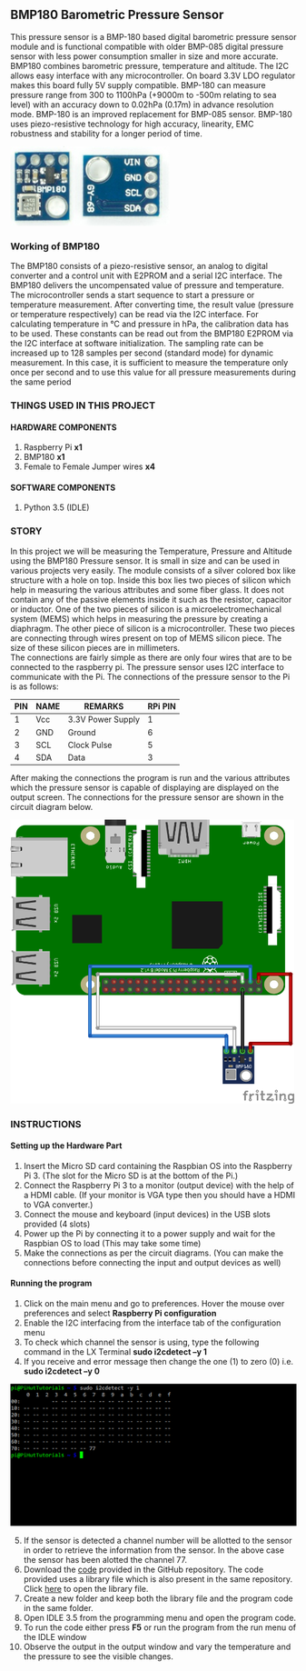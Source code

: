## BMP180 Barometric Pressure Sensor
This pressure sensor is a BMP-180 based digital barometric pressure sensor module and is functional compatible with older BMP-085 digital pressure sensor with less power consumption smaller in size and more accurate. BMP180 combines barometric pressure, temperature and altitude. The I2C allows easy interface with any microcontroller. On board 3.3V LDO regulator makes this board fully 5V supply compatible. BMP-180 can measure pressure range from 300 to 1100hPa (+9000m to -500m relating to sea level) with an accuracy down to 0.02hPa (0.17m) in advance resolution mode. BMP-180 is an improved replacement for BMP-085 sensor. BMP-180 uses piezo-resistive technology for high accuracy, linearity, EMC robustness and stability for a longer period of time.

<img src="https://github.com/11RO05/handson-iot-raspberrypi/blob/master/New%20Sensors/Images/BMP180.jpg">

### Working of BMP180
The BMP180 consists of a piezo-resistive sensor, an analog to digital converter and a control unit with E2PROM and a serial I2C interface. The BMP180 delivers the uncompensated value of pressure and temperature. The microcontroller sends a start sequence to start a pressure or temperature measurement. After converting time, the result value (pressure or temperature respectively) can be read via the I2C interface. For calculating temperature in °C and pressure in hPa, the calibration data has to be used. These constants can be read out from the BMP180 E2PROM via the I2C interface at software initialization. The sampling rate can be increased up to 128 samples per second (standard mode) for dynamic measurement. In this case, it is sufficient to measure the temperature only once per second and to use this value for all pressure measurements during the same period

### THINGS USED IN THIS PROJECT	

#### HARDWARE COMPONENTS
1.	Raspberry Pi 	**x1**
2.	BMP180	**x1**
3.	Female to Female Jumper wires	**x4**

#### SOFTWARE COMPONENTS
1.	Python 3.5 (IDLE)

### STORY
In this project we will be measuring the Temperature, Pressure and Altitude using the BMP180 Pressure sensor. It is small in size and can be used in various projects very easily. The module consists of a silver colored box like structure with a hole on top. Inside this box lies two pieces of silicon which help in measuring the various attributes and some fiber glass. It does not contain any of the passive elements inside it such as the resistor, capacitor or inductor. One of the two pieces of silicon is a microelectromechanical system (MEMS) which helps in measuring the pressure by creating a diaphragm. The other piece of silicon is a microcontroller. These two pieces are connecting through wires present on top of MEMS silicon piece. The size of these silicon pieces are in millimeters.  
The connections are fairly simple as there are only four wires that are to be connected to the raspberry pi. The pressure sensor uses I2C interface to communicate with the Pi. The connections of the pressure sensor to the Pi is as follows:

|**PIN** | **NAME** | **REMARKS** | **RPi PIN** |
|--------|----------|-------------|-------------|
| 1 | Vcc | 3.3V Power Supply | 1 |
| 2 | GND | Ground | 6 |
| 3 | SCL | Clock Pulse | 5 |
| 4 | SDA | Data | 3 |

After making the connections the program is run and the various attributes which the pressure sensor is capable of displaying are displayed on the output screen. The connections for the pressure sensor are shown in the circuit diagram below.

<img src="https://github.com/11RO05/handson-iot-raspberrypi/blob/master/New%20Sensors/Circuit%20Diagram/BMP180.png" width=500 height=500>

### INSTRUCTIONS 

#### Setting up the Hardware Part
1.	Insert the Micro SD card containing the Raspbian OS into the Raspberry Pi 3. (The slot for the Micro SD is at the bottom of the Pi.)
1.	Connect the Raspberry Pi 3 to a monitor (output device) with the help of a HDMI cable. (If your monitor is VGA type then you should have a HDMI to VGA converter.) 
2.	Connect the mouse and keyboard (input devices) in the USB slots provided (4 slots)
3.	Power up the Pi by connecting it to a power supply and wait for the Raspbian OS to load (This may take some time)
4.	Make the connections as per the circuit diagrams. (You can make the connections before connecting the input and output devices as well)

#### Running the program
1.	Click on the main menu and go to preferences. Hover the mouse over preferences and select **Raspberry Pi configuration**
2.	Enable the I2C interfacing from the interface tab of the configuration menu
3.	To check which channel the sensor is using, type the following command in the LX Terminal **sudo i2cdetect –y 1** 
4.	If you receive and error message then change the one (1) to zero (0) i.e. **sudo i2cdetect –y 0**

<img src="https://github.com/11RO05/handson-iot-raspberrypi/blob/master/New%20Sensors/Images/I2C%20Detect.png">

5.	If the sensor is detected a channel number will be allotted to the sensor in order to retrieve the information from the sensor. In the above case the sensor has been alotted the channel 77. 
6.	Download the [code](https://github.com/11RO05/handson-iot-raspberrypi/blob/master/New%20Sensors/src/BMP.py) provided in the GitHub repository. The code provided uses a library file which is also present in the same repository. Click [here](https://github.com/11RO05/handson-iot-raspberrypi/blob/master/New%20Sensors/src/BMP085.py) to open the library file.
7.	Create a new folder and keep both the library file and the program code in the same folder. 
8.	Open IDLE 3.5 from the programming menu and open the program code.
9.	To run the code either press **F5** or run the program from the run menu of the IDLE window
10.	Observe the output in the output window and vary the temperature and the pressure to see the visible changes.
